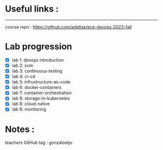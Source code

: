 # Useful links :

---

course repo : https://github.com/adaltas/ece-devops-2023-fall

# Lab progression

- [x] lab 1: devops introduction
- [x] lab 2: scm
- [x] lab 3: continuous-testing
- [x] lab 4: ci-cd
- [x] lab 5: infrustructure-as-code
- [x] lab 6: docker-containers
- [x] lab 7: container-orchestration
- [x] lab 8: storage-in-kubernetes
- [x] lab 8: cloud-native
- [x] lab 8: monitoring

# Notes :

teachers GitHub tag : gonzaloetjo
